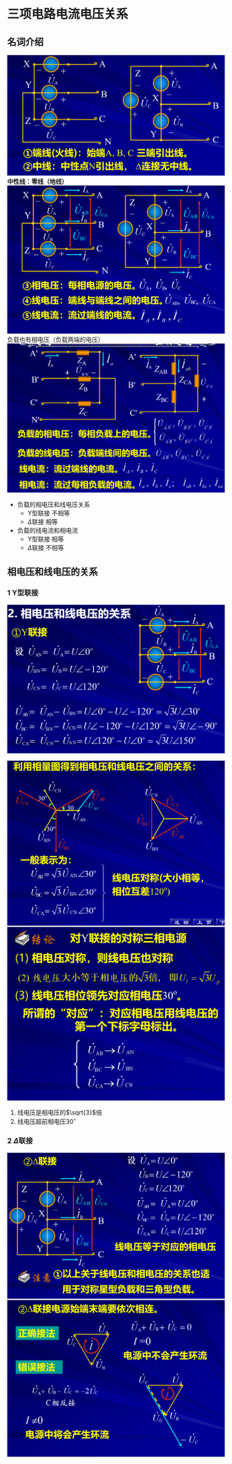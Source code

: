 # 三项电路电流电压关系

## 名词介绍

![Alt text](image-11.png)
**中性线：零线（地线）**
![Alt text](image-12.png)
负载也有相电压（负载两端的电压）
![Alt text](image-13.png)

- 负载的相电压和线电压关系
  - Y型联接      不相等
  - $\Delta$联接 相等
- 负载的线电流和相电流
  - Y型联接       相等
  - $\Delta$联接  不相等

## 相电压和线电压的关系
 
### 1 Y型联接  

![Alt text](image-14.png)

![Alt text](image-15.png)
![Alt text](image-16.png)
1. 线电压是相电压的$\sqrt{3}$倍
2. 线电压超前相电压$30^\circ$

### 2 $\Delta$联接
![Alt text](image-17.png)
![Alt text](image-18.png)